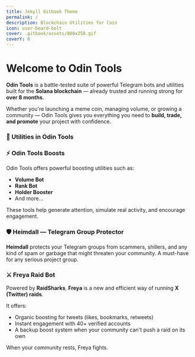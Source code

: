 ```yaml
---
title: Jekyll Gitbook Theme
permalink: /
description: Blockchain Utilities for Coin
icon: user-beard-bolt
cover: .gitbook/assets/800x250.gif
coverY: 0
---
```


# Welcome to Odin Tools

**Odin Tools** is a battle-tested suite of powerful Telegram bots and utilities built for the **Solana blockchain** — already trusted and running strong for **over 8 months**.

Whether you're launching a meme coin, managing volume, or growing a community — Odin Tools gives you everything you need to **build, trade, and promote** your project with confidence.

### 🧰 Utilities in Odin Tools

### ⚡ Odin Tools Boosts

Odin Tools offers powerful boosting utilities such as:

* **Volume Bot**
* **Rank Bot**
* **Holder Booster**
* And more...

These tools help generate attention, simulate real activity, and encourage engagement.

### 🛡 Heimdall — Telegram Group Protector

**Heimdall** protects your Telegram groups from scammers, shillers, and any kind of spam or garbage that might threaten your community. A must-have for any serious project group.

### ⚔️ Freya Raid Bot

Powered by **RaidSharks**, **Freya** is a new and efficient way of running **X (Twitter) raids**.

It offers:

* Organic boosting for tweets (likes, bookmarks, retweets)
* Instant engagement with 40+ verified accounts
* A backup boost system when your community can't push a raid on its own

When your community rests, Freya fights.





